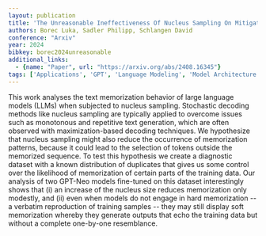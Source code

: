 ```yaml
---
layout: publication
title: 'The Unreasonable Ineffectiveness Of Nucleus Sampling On Mitigating Text Memorization'
authors: Borec Luka, Sadler Philipp, Schlangen David
conference: "Arxiv"
year: 2024
bibkey: borec2024unreasonable
additional_links:
  - {name: "Paper", url: "https://arxiv.org/abs/2408.16345"}
tags: ['Applications', 'GPT', 'Language Modeling', 'Model Architecture', 'Training Techniques']
---
```

This work analyses the text memorization behavior of large language models (LLMs) when subjected to nucleus sampling. Stochastic decoding methods like nucleus sampling are typically applied to overcome issues such as monotonous and repetitive text generation, which are often observed with maximization-based decoding techniques. We hypothesize that nucleus sampling might also reduce the occurrence of memorization patterns, because it could lead to the selection of tokens outside the memorized sequence. To test this hypothesis we create a diagnostic dataset with a known distribution of duplicates that gives us some control over the likelihood of memorization of certain parts of the training data. Our analysis of two GPT-Neo models fine-tuned on this dataset interestingly shows that (i) an increase of the nucleus size reduces memorization only modestly, and (ii) even when models do not engage in hard memorization -- a verbatim reproduction of training samples -- they may still display soft memorization whereby they generate outputs that echo the training data but without a complete one-by-one resemblance.
